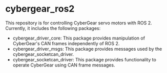 # cybergear_ros2

This repository is for controlling CyberGear servo motors with ROS 2.
Currently, it includes the following packages:

+ cybergear_driver_core: This package provides manipulation of CyberGear's CAN frames independently of ROS 2.
+ cybergear_driver_msgs: This package provides messages used by the cybergear_socketcan_driver.
+ cybergear_socketcan_driver: This package provides functionality to operate CyberGear using CAN frame messages.
